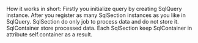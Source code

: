 
How it works in short:
    Firstly you initialize query by creating SqlQuery instance. 
    After you register as many SqlSection instances as you like in SqlQuery.
    SqlSection do only job to process data and do not store it.
    SqlContainer store processed data.
    Each SqlSection keep SqlContainer in attribute self.container as a result.
